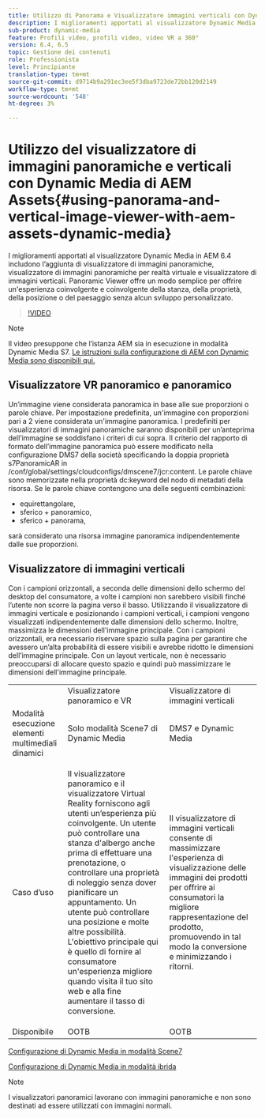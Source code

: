 ```yaml
---
title: Utilizzo di Panorama e Visualizzatore immagini verticali con Dynamic Media di AEM Assets
description: I miglioramenti apportati al visualizzatore Dynamic Media in AEM 6.4 includono l’aggiunta di visualizzatore di immagini panoramiche, visualizzatore di immagini panoramiche per realtà virtuale e visualizzatore di immagini verticali. Panoramic Viewer offre un modo semplice per offrire un'esperienza coinvolgente e coinvolgente della stanza, della proprietà, della posizione o del paesaggio senza alcun sviluppo personalizzato.
sub-product: dynamic-media
feature: Profili video, profili video, video VR a 360°
version: 6.4, 6.5
topic: Gestione dei contenuti
role: Professionista
level: Principiante
translation-type: tm+mt
source-git-commit: d9714b9a291ec3ee5f3dba9723de72bb120d2149
workflow-type: tm+mt
source-wordcount: '548'
ht-degree: 3%

---
```



# Utilizzo del visualizzatore di immagini panoramiche e verticali con Dynamic Media di AEM Assets{#using-panorama-and-vertical-image-viewer-with-aem-assets-dynamic-media}

I miglioramenti apportati al visualizzatore Dynamic Media in AEM 6.4 includono l’aggiunta di visualizzatore di immagini panoramiche, visualizzatore di immagini panoramiche per realtà virtuale e visualizzatore di immagini verticali. Panoramic Viewer offre un modo semplice per offrire un&#39;esperienza coinvolgente e coinvolgente della stanza, della proprietà, della posizione o del paesaggio senza alcun sviluppo personalizzato.

>[!VIDEO](https://video.tv.adobe.com/v/24156/?quality=9&learn=on)

>[!NOTE]
>
>Il video presuppone che l’istanza AEM sia in esecuzione in modalità Dynamic Media S7. [Le istruzioni sulla configurazione di AEM con Dynamic Media sono disponibili qui.](https://helpx.adobe.com/it/experience-manager/6-3/assets/using/config-dynamic-fp-14410.html)

## Visualizzatore VR panoramico e panoramico

Un’immagine viene considerata panoramica in base alle sue proporzioni o parole chiave. Per impostazione predefinita, un&#39;immagine con proporzioni pari a 2 viene considerata un&#39;immagine panoramica. I predefiniti per visualizzatori di immagini panoramiche saranno disponibili per un’anteprima dell’immagine se soddisfano i criteri di cui sopra. Il criterio del rapporto di formato dell’immagine panoramica può essere modificato nella configurazione DMS7 della società specificando la doppia proprietà s7PanoramicAR in /conf/global/settings/cloudconfigs/dmscene7/jcr:content. Le parole chiave sono memorizzate nella proprietà dc:keyword del nodo di metadati della risorsa. Se le parole chiave contengono una delle seguenti combinazioni:

* equirettangolare,
* sferico + panoramico,
* sferico + panorama,

sarà considerato una risorsa immagine panoramica indipendentemente dalle sue proporzioni.

## Visualizzatore di immagini verticali

Con i campioni orizzontali, a seconda delle dimensioni dello schermo del desktop del consumatore, a volte i campioni non sarebbero visibili finché l’utente non scorre la pagina verso il basso. Utilizzando il visualizzatore di immagini verticale e posizionando i campioni verticali, i campioni vengono visualizzati indipendentemente dalle dimensioni dello schermo. Inoltre, massimizza le dimensioni dell&#39;immagine principale. Con i campioni orizzontali, era necessario riservare spazio sulla pagina per garantire che avessero un’alta probabilità di essere visibili e avrebbe ridotto le dimensioni dell’immagine principale. Con un layout verticale, non è necessario preoccuparsi di allocare questo spazio e quindi può massimizzare le dimensioni dell&#39;immagine principale.

<table> 
 <tbody>
  <tr>
   <td> </td>
   <td>Visualizzatore panoramico e VR</td>
   <td>Visualizzatore di immagini verticali</td>
  </tr>
  <tr>
   <td>Modalità esecuzione elementi multimediali dinamici</td>
   <td>Solo modalità Scene7 di Dynamic Media</td>
   <td>DMS7 e Dynamic Media</td>
  </tr>
  <tr>
   <td>Caso d’uso </td>
   <td><p>Il visualizzatore panoramico e il visualizzatore Virtual Reality forniscono agli utenti un’esperienza più coinvolgente. Un utente può controllare una stanza d'albergo anche prima di effettuare una prenotazione, o controllare una proprietà di noleggio senza dover pianificare un appuntamento. Un utente può controllare una posizione e molte altre possibilità. L'obiettivo principale qui è quello di fornire al consumatore un'esperienza migliore quando visita il tuo sito web e alla fine aumentare il tasso di conversione.</p> <p> </p> </td> 
   <td><p>Il visualizzatore di immagini verticali consente di massimizzare l'esperienza di visualizzazione delle immagini dei prodotti per offrire ai consumatori la migliore rappresentazione del prodotto, promuovendo in tal modo la conversione e minimizzando i ritorni.</p> <p> </p> </td>
  </tr>
  <tr>
   <td>Disponibile </td>
   <td>OOTB</td>
   <td>OOTB</td>
  </tr>
 </tbody>
</table>

[Configurazione di Dynamic Media in modalità Scene7](https://helpx.adobe.com/experience-manager/6-5/assets/using/config-dms7.html)

[Configurazione di Dynamic Media in modalità ibrida](https://helpx.adobe.com/it/experience-manager/6-5/assets/using/config-dynamic.html)

>[!NOTE]
>
>I visualizzatori panoramici lavorano con immagini panoramiche e non sono destinati ad essere utilizzati con immagini normali.
